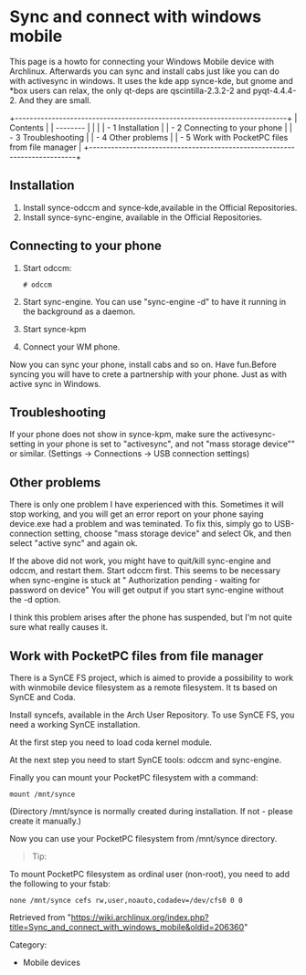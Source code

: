 Sync and connect with windows mobile
====================================

This page is a howto for connecting your Windows Mobile device with
Archlinux. Afterwards you can sync and install cabs just like you can do
with activesync in windows. It uses the kde app synce-kde, but gnome and
*box users can relax, the only qt-deps are qscintilla-2.3.2-2 and
pyqt-4.4.4-2. And they are small.

+--------------------------------------------------------------------------+
| Contents                                                                 |
| --------                                                                 |
|                                                                          |
| -   1 Installation                                                       |
| -   2 Connecting to your phone                                           |
| -   3 Troubleshooting                                                    |
| -   4 Other problems                                                     |
| -   5 Work with PocketPC files from file manager                         |
+--------------------------------------------------------------------------+

Installation
------------

1.  Install synce-odccm and synce-kde,available in the Official
    Repositories.
2.  Install synce-sync-engine, available in the Official Repositories.

Connecting to your phone
------------------------

1.  Start odccm:

        # odccm

2.  Start sync-engine. You can use "sync-engine -d" to have it running
    in the background as a daemon.
3.  Start synce-kpm
4.  Connect your WM phone.

Now you can sync your phone, install cabs and so on. Have fun.Before
syncing you will have to crete a partnership with your phone. Just as
with active sync in Windows.

Troubleshooting
---------------

If your phone does not show in synce-kpm, make sure the
activesync-setting in your phone is set to "activesync", and not "mass
storage device"" or similar. (Settings → Connections → USB connection
settings)

Other problems
--------------

There is only one problem I have experienced with this. Sometimes it
will stop working, and you will get an error report on your phone saying
device.exe had a problem and was teminated. To fix this, simply go to
USB-connection setting, choose "mass storage device" and select Ok, and
then select "active sync" and again ok.

If the above did not work, you might have to quit/kill sync-engine and
odccm, and restart them. Start odccm first. This seems to be necessary
when sync-engine is stuck at " Authorization pending - waiting for
password on device" You will get output if you start sync-engine without
the -d option.

I think this problem arises after the phone has suspended, but I'm not
quite sure what really causes it.

Work with PocketPC files from file manager
------------------------------------------

There is a SynCE FS project, which is aimed to provide a possibility to
work with winmobile device filesystem as a remote filesystem. It ts
based on SynCE and Coda.

Install syncefs, available in the Arch User Repository. To use SynCE FS,
you need a working SynCE installation.

At the first step you need to load coda kernel module.

At the next step you need to start SynCE tools: odccm and sync-engine.

Finally you can mount your PocketPC filesystem with a command:

    mount /mnt/synce

(Directory /mnt/synce is normally created during installation. If not -
please create it manually.)

Now you can use your PocketPC filesystem from /mnt/synce directory.

> Tip:

To mount PocketPC filesystem as ordinal user (non-root), you need to add
the following to your fstab:

    none /mnt/synce cefs rw,user,noauto,codadev=/dev/cfs0 0 0

Retrieved from
"https://wiki.archlinux.org/index.php?title=Sync_and_connect_with_windows_mobile&oldid=206360"

Category:

-   Mobile devices

